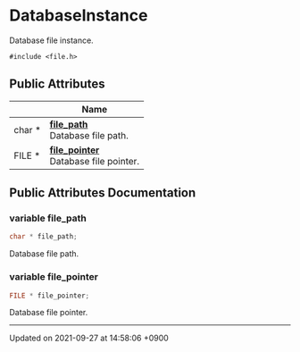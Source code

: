 

# DatabaseInstance



Database file instance. 


`#include <file.h>`

## Public Attributes

|                | Name           |
| -------------- | -------------- |
| char * | **[file_path](/Classes/DatabaseInstance#variable-file_path)** <br>Database file path.  |
| FILE * | **[file_pointer](/Classes/DatabaseInstance#variable-file_pointer)** <br>Database file pointer.  |

## Public Attributes Documentation

### variable file_path

```cpp
char * file_path;
```

Database file path. 

### variable file_pointer

```cpp
FILE * file_pointer;
```

Database file pointer. 

-------------------------------

Updated on 2021-09-27 at 14:58:06 +0900